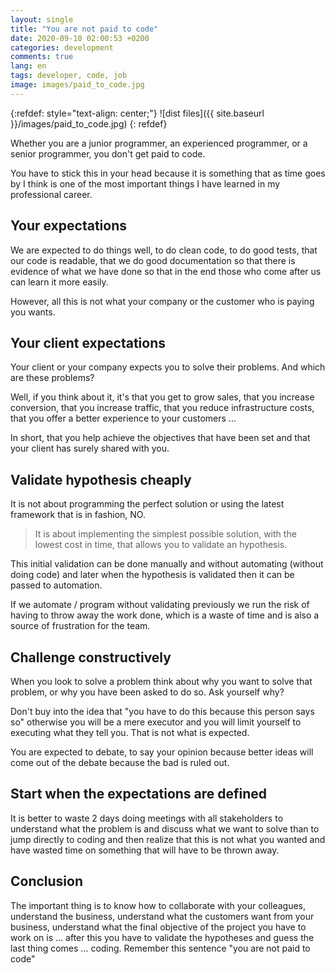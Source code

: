 ```yaml
---
layout: single
title: "You are not paid to code"
date: 2020-09-10 02:00:53 +0200
categories: development
comments: true
lang: en
tags: developer, code, job
image: images/paid_to_code.jpg
---
```


{:refdef: style="text-align: center;"}
![dist files]({{ site.baseurl }}/images/paid_to_code.jpg)
{: refdef}

Whether you are a junior programmer, an experienced programmer, or a senior programmer, you don't get paid to code. 

You have to stick this in your head because it is something that as time goes by I think is one of the most important things I have learned in my professional career.

Your expectations
-----------------------------
We are expected to do things well, to do clean code, to do good tests, that our code is readable, that we do good documentation so that there is evidence of what we have done so that in the end those who come after us can learn it more easily. 

However, all this is not what your company or the customer who is paying you wants.

Your client expectations
-----------------------------------------
Your client or your company expects you to solve their problems. And which are these problems? 

Well, if you think about it, it's that you get to grow sales, that you increase conversion, that you increase traffic, that you reduce infrastructure costs, that you offer a better experience to your customers ... 

In short, that you help achieve the objectives that have been set and that your client has surely shared with you.

Validate hypothesis cheaply
----------------------------------
It is not about programming the perfect solution or using the latest framework that is in fashion, NO. 

> It is about implementing the simplest possible solution, with the lowest cost in time, that allows you to validate an hypothesis. 

This initial validation can be done manually and without automating (without doing code) and later when the hypothesis is validated then it can be passed to automation. 

If we automate / program without validating previously we run the risk of having to throw away the work done, which is a waste of time and is also a source of frustration for the team.

Challenge constructively
----------------------------------
When you look to solve a problem think about why you want to solve that problem, or why you have been asked to do so. Ask yourself why? 

Don't buy into the idea that "you have to do this because this person says so" otherwise you will be a mere executor and you will limit yourself to executing what they tell you. That is not what is expected. 

You are expected to debate, to say your opinion because better ideas will come out of the debate because the bad is ruled out.

Start when the expectations are defined
-------------------------------------------- 
It is better to waste 2 days doing meetings with all stakeholders to understand what the problem is and discuss what we want to solve than to jump directly to coding and then realize that this is not what you wanted and have wasted time on something that will have to be thrown away.

Conclusion
----------------------
The important thing is to know how to collaborate with your colleagues, understand the business, understand what the customers want from your business, understand what the final objective of the project you have to work on is ... after this you have to validate the hypotheses and guess the last thing comes ... coding. Remember this sentence "you are not paid to code"
